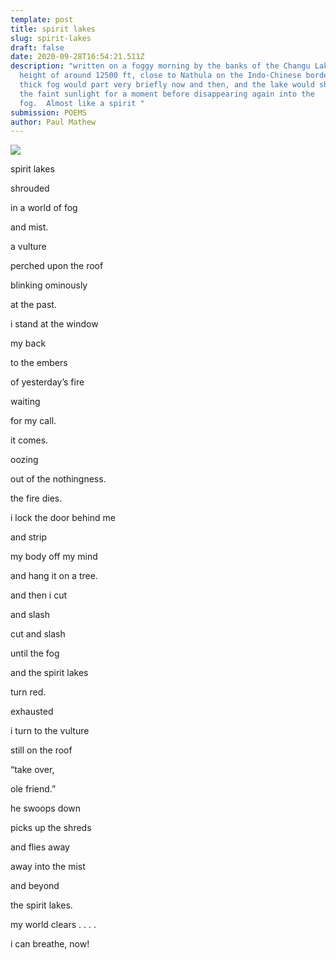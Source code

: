 ```yaml
---
template: post
title: spirit lakes
slug: spirit-lakes
draft: false
date: 2020-09-28T16:54:21.511Z
description: "written on a foggy morning by the banks of the Changu Lake, at a
  height of around 12500 ft, close to Nathula on the Indo-Chinese border.  The
  thick fog would part very briefly now and then, and the lake would shimmer in
  the faint sunlight for a moment before disappearing again into the
  fog.  Almost like a spirit "
submission: POEMS
author: Paul Mathew
---
```

![](/media/ccrad1601467218.jpg)

spirit lakes

shrouded

in a world of fog

and mist.

a vulture

perched upon the roof

blinking ominously

at the past.

i stand at the window

my back

to the embers

of yesterday’s fire

waiting

for my call.

it comes.

oozing

out of the nothingness.

the fire dies.

i lock the door behind me

and strip

my body off my mind

and hang it on a tree.

and then i cut

and slash

cut and slash

until the fog

and the spirit lakes

turn red.

exhausted

i turn to the vulture

still on the roof

“take over,

ole friend.”

he swoops down

picks up the shreds

and flies away

away into the mist

and beyond

the spirit lakes.

my world clears . . . .

i can breathe, now!
